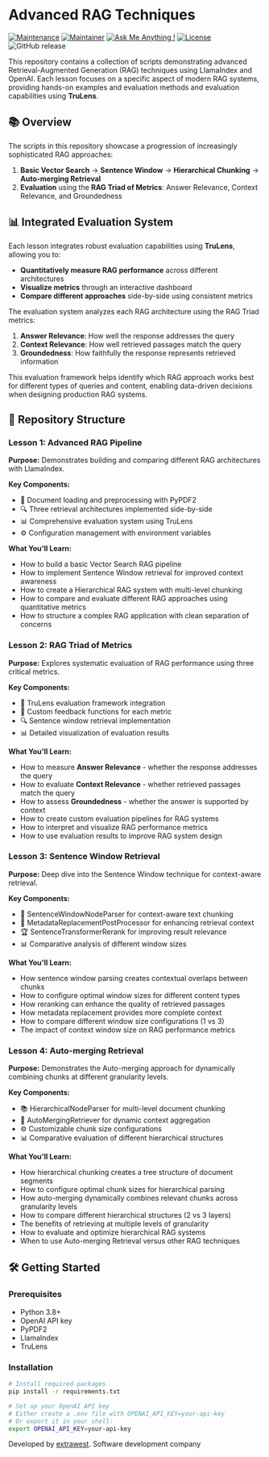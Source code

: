 # Advanced RAG Techniques

[![Maintenance](https://img.shields.io/badge/Maintained%3F-yes-green.svg)]()
[![Maintainer](https://img.shields.io/static/v1?label=Yevhen%20Ruban&message=Maintainer&color=red)](mailto:yevhen.ruban@extrawest.com)
[![Ask Me Anything !](https://img.shields.io/badge/Ask%20me-anything-1abc9c.svg)]()
[![License](https://img.shields.io/badge/License-Apache_2.0-blue.svg)](https://opensource.org/licenses/Apache-2.0)
![GitHub release](https://img.shields.io/badge/release-v1.0.0-blue)

This repository contains a collection of scripts demonstrating advanced Retrieval-Augmented Generation (RAG) techniques using LlamaIndex and OpenAI. 
Each lesson focuses on a specific aspect of modern RAG systems, providing hands-on examples and evaluation methods and evaluation capabilities using **TruLens**.

## 📚 Overview

The scripts in this repository showcase a progression of increasingly sophisticated RAG approaches:

1. **Basic Vector Search** → **Sentence Window** → **Hierarchical Chunking** → **Auto-merging Retrieval**
2. **Evaluation** using the **RAG Triad of Metrics**: Answer Relevance, Context Relevance, and Groundedness

## 📊 Integrated Evaluation System

Each lesson integrates robust evaluation capabilities using **TruLens**, allowing you to:

- **Quantitatively measure RAG performance** across different architectures
- **Visualize metrics** through an interactive dashboard
- **Compare different approaches** side-by-side using consistent metrics

The evaluation system analyzes each RAG architecture using the RAG Triad metrics:
1. **Answer Relevance**: How well the response addresses the query
2. **Context Relevance**: How well retrieved passages match the query
3. **Groundedness**: How faithfully the response represents retrieved information

This evaluation framework helps identify which RAG approach works best for different types of queries and content, 
enabling data-driven decisions when designing production RAG systems.

## 🧩 Repository Structure

### Lesson 1: Advanced RAG Pipeline

**Purpose:** Demonstrates building and comparing different RAG architectures with LlamaIndex.

**Key Components:**
- 📄 Document loading and preprocessing with PyPDF2
- 🔍 Three retrieval architectures implemented side-by-side
- 📊 Comprehensive evaluation system using TruLens
- ⚙️ Configuration management with environment variables

**What You'll Learn:**
- How to build a basic Vector Search RAG pipeline
- How to implement Sentence Window retrieval for improved context awareness
- How to create a Hierarchical RAG system with multi-level chunking
- How to compare and evaluate different RAG approaches using quantitative metrics
- How to structure a complex RAG application with clean separation of concerns

### Lesson 2: RAG Triad of Metrics

**Purpose:** Explores systematic evaluation of RAG performance using three critical metrics.

**Key Components:**
- 📏 TruLens evaluation framework integration
- 🎯 Custom feedback functions for each metric
- 🔍 Sentence window retrieval implementation
- 📊 Detailed visualization of evaluation results

**What You'll Learn:**
- How to measure **Answer Relevance** - whether the response addresses the query
- How to evaluate **Context Relevance** - whether retrieved passages match the query
- How to assess **Groundedness** - whether the answer is supported by context
- How to create custom evaluation pipelines for RAG systems
- How to interpret and visualize RAG performance metrics
- How to use evaluation results to improve RAG system design

### Lesson 3: Sentence Window Retrieval

**Purpose:** Deep dive into the Sentence Window technique for context-aware retrieval.

**Key Components:**
- 📑 SentenceWindowNodeParser for context-aware text chunking
- 🔄 MetadataReplacementPostProcessor for enhancing retrieval context
- 🏆 SentenceTransformerRerank for improving result relevance
- 📊 Comparative analysis of different window sizes

**What You'll Learn:**
- How sentence window parsing creates contextual overlaps between chunks
- How to configure optimal window sizes for different content types
- How reranking can enhance the quality of retrieved passages
- How metadata replacement provides more complete context
- How to compare different window size configurations (1 vs 3)
- The impact of context window size on RAG performance metrics

### Lesson 4: Auto-merging Retrieval

**Purpose:** Demonstrates the Auto-merging approach for dynamically combining chunks at different granularity levels.

**Key Components:**
- 📚 HierarchicalNodeParser for multi-level document chunking
- 🔀 AutoMergingRetriever for dynamic context aggregation
- ⚙️ Customizable chunk size configurations
- 📊 Comparative evaluation of different hierarchical structures

**What You'll Learn:**
- How hierarchical chunking creates a tree structure of document segments
- How to configure optimal chunk sizes for hierarchical parsing
- How auto-merging dynamically combines relevant chunks across granularity levels
- How to compare different hierarchical structures (2 vs 3 layers)
- The benefits of retrieving at multiple levels of granularity
- How to evaluate and optimize hierarchical RAG systems
- When to use Auto-merging Retrieval versus other RAG techniques

## 🛠️ Getting Started

### Prerequisites

- Python 3.8+
- OpenAI API key
- PyPDF2
- LlamaIndex
- TruLens

### Installation

```bash
# Install required packages
pip install -r requirements.txt

# Set up your OpenAI API key
# Either create a .env file with OPENAI_API_KEY=your-api-key
# Or export it in your shell:
export OPENAI_API_KEY=your-api-key
```

Developed by [extrawest](https://extrawest.com/). Software development company
